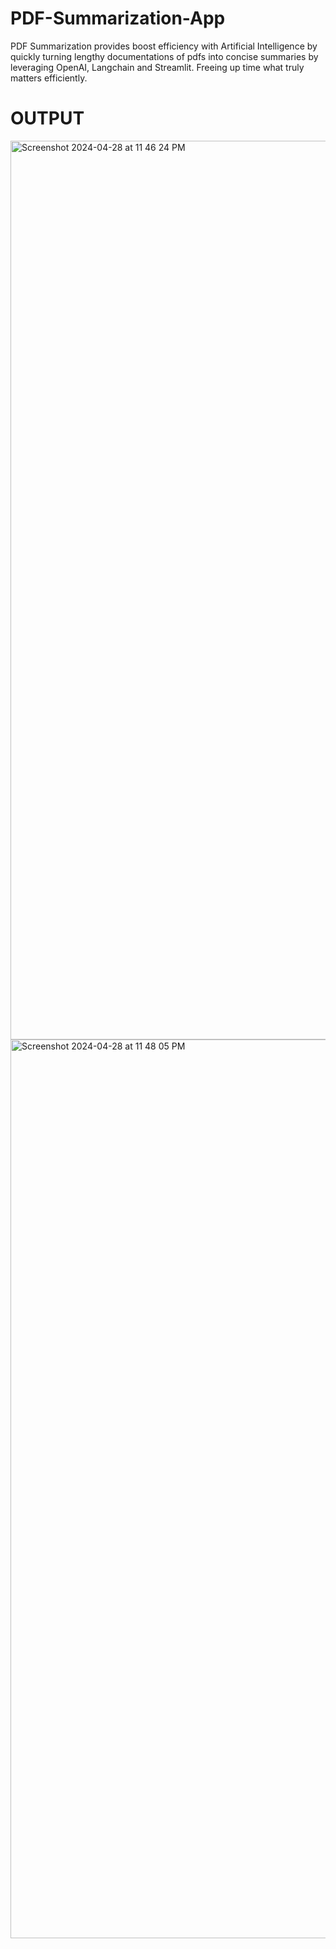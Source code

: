 # PDF-Summarization-App
PDF Summarization provides boost efficiency with Artificial Intelligence by quickly turning lengthy documentations of pdfs into concise summaries by leveraging OpenAI, Langchain and Streamlit. Freeing up time what truly matters efficiently.

# OUTPUT 

<img width="1438" alt="Screenshot 2024-04-28 at 11 46 24 PM" src="https://github.com/19UroojKhan/PDF-Summarization-App/assets/67606435/aa5aacdf-7898-4fff-894c-6761b88b99c3"> 

<img width="1438" alt="Screenshot 2024-04-28 at 11 48 05 PM" src="https://github.com/19UroojKhan/PDF-Summarization-App/assets/67606435/420cf776-68d1-4294-8c46-513953dace35">
